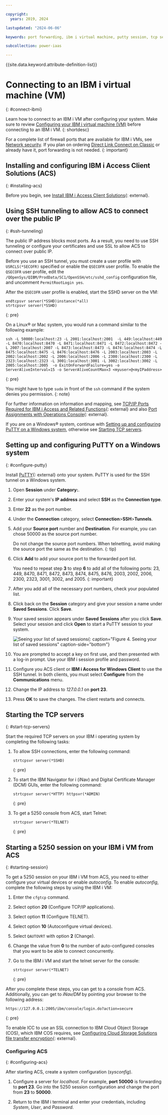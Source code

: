 ```yaml
---

copyright:
  years: 2019, 2024

lastupdated: "2024-06-06"

keywords: port forwarding, ibm i virtual machine, putty session, tcp servers

subcollection: power-iaas

---
```


{{site.data.keyword.attribute-definition-list}}

# Connecting to an IBM i virtual machine (VM)
{: #connect-ibmi}


Learn how to connect to an IBM i VM after configuring your system. Make sure to review [Configuring your IBM i virtual machine (VM)](/docs/power-iaas?topic=power-iaas-configuring-ibmi) before connecting to an IBM i VM.
{: shortdesc}

For a complete list of firewall ports that are available for IBM i VMs, see [Network security](/docs/power-iaas?topic=power-iaas-network-security). If you plan on ordering [Direct Link Connect on Classic](/docs/power-iaas?topic=power-iaas-ordering-direct-link-connect) or already have it, port forwarding is not needed.
{: important}

## Installing and configuring IBM i Access Client Solutions (ACS)
{: #installing-acs}

Before you begin, see [Install IBM i Access Client Solutions](https://www.ibm.com/support/pages/ibm-i-access-client-solutions){: external}.

## Using SSH tunneling to allow ACS to connect over the public IP
{: #ssh-tunneling}

The public IP address blocks most ports. As a result, you need to use SSH tunneling or configure your certificates and use SSL to allow ACS to connect over public IP.

Before you use an SSH tunnel, you must create a user profile with `USRCLS(*SECOFR)` specified or enable the `QSECOFR` user profile. To enable the `QSECOFR` user profile, edit the `/QOpenSys/QIBM/ProdData/SC1/OpenSSH/etc/sshd_config` configuration file, and uncomment `PermitRootLogin yes`.

After the `QSECOFR` user profile is enabled, start the SSHD server on the VM:

```text
endtcpsvr server(*SSHD)instance(*all)
strtcpsvr server(*SSHD)
```
{: pre}

On a Linux&reg; or Mac system, you would run a command similar to the following example:

```text
ssh -L 50000:localhost:23 -L 2001:localhost:2001  -L 449:localhost:449 -L 8470:localhost:8470 -L 8471:localhost:8471 -L 8472:localhost:8472 -L 2007:localhost:2007 -L 8473:localhost:8473 -L 8474:localhost:8474 -L 8475:localhost:8475 -L 8476:localhost:8476 -L 2003:localhost:2003 -L 2002:localhost:2002 -L 2006:localhost:2006 -L 2300:localhost:2300 -L 2323:localhost:2323 -L 3001:localhost:3001 -L 3002:localhost:3002 -L 2005:localhost:2005  -o ExitOnForwardFailure=yes -o ServerAliveInterval=15 -o ServerAliveCountMax=3 <myuser>@<myIPaddress>
```
{: pre}

You might have to type  `sudo` in front of the `ssh` command if the system denies you permission.
{: note}

For further information on information and mapping, see [TCP/IP Ports Required for IBM i Access and Related Functions](https://www.ibm.com/support/pages/node/644775){: external} and also [Port Assignments with Operations Console](https://www.ibm.com/support/pages/ibm-iseries-port-assignments-operations-console){: external}.

If you are on a Windows&reg; system, continue with [Setting up and configuring PuTTY on a Windows system](#configure-putty), otherwise see [Starting TCP servers](#start-tcp-servers).

## Setting up and configuring PuTTY on a Windows system
{: #configure-putty}

Install [PuTTY](https://www.putty.org/){: external} onto your system. PuTTY is used for the SSH tunnel on a Windows system.

1. Open **Session** under **Category:**.

2. Enter your system's **IP address** and select **SSH** as the **Connection type**.

3. Enter **22** as the port number.

4. Under the **Connection** category, select **Connection**>**SSH**>**Tunnels**.

5. Add your **Source port** number and **Destination**. For example, you can chose 50000 as the source port number.

    Do not change the source port numbers. When telnetting, avoid making the source port the same as the destination.
    {: tip}

6. Click **Add** to add your source port to the forwarded port list.

    You need to repeat step **3** to step **6** to add all of the following ports: 23, 449, 8470, 8471, 8472, 8473, 8474, 8475, 8476, 2003, 2002, 2006, 2300, 2323, 3001, 3002, and 2005.
    {: important}

7. After you add all of the necessary port numbers, check your populated list.

8. Click back on the **Session** category and give your session a name under **Saved Sessions**. Click **Save**.

9. Your saved session appears under **Saved Sessions** after you click **Save**. Select your session and click **Open** to start a PuTTY session to your system.

    ![Seeing your list of saved sessions](./images/putty-load-sesson.png "Seeing your list of saved sessions"){: caption="Figure 4. Seeing your list of saved sessions" caption-side="bottom"}

10. You are prompted to accept a key on first use, and then presented with a log-in prompt. Use your IBM i session profile and password.

11. Configure you ACS client or **IBM i Access for Windows Client** to use the SSH tunnel. In both clients, you must select **Configure** from the **Communications** menu.

12. Change the IP address to *127.0.0.1* on **port 23**.

13. Press **OK** to save the changes. The client restarts and connects.

## Starting the TCP servers
{: #start-tcp-servers}

Start the required TCP servers on your IBM i operating system by completing the following tasks:

1. To allow SSH connections, enter the following command:

    ```text
    strtcpsvr server(*SSHD)
    ```
    {: pre}

2. To start the IBM Navigator for i (iNav) and Digital Certificate Manager (DCM) GUIs, enter the following command:

    ```text
    strtcpsvr server(*HTTP) httpsvr(*ADMIN)
    ```
    {: pre}

3. To get a 5250 console from ACS, start Telnet:

    ```text
    strtcpsvr server(*TELNET)
    ```
    {: pre}

## Starting a 5250 session on your IBM i VM from ACS
{: #starting-session}

To get a 5250 session on your IBM i VM from ACS, you need to either configure
your virtual devices or enable _autoconfig_. To enable _autoconfig_, complete the following steps by using the IBM i VM:

 1. Enter the `cfgtcp` command.

 2. Select option **20** (Configure TCP/IP applications).

 3. Select option **11** (Configure TELNET).

 4. Select option **10** (Autoconfigure virtual devices).

 5. Select `QAUTOVRT` with option **2** (Change).

 6. Change the value from **0** to the number of auto-configured consoles that you want to be able to connect concurrently.

 7. Go to the IBM i VM and start the telnet server for the console:

    ```text
    strtcpsvr server(*TELNET)
    ```
    {: pre}

After you complete these steps, you can get to a console from ACS. Additionally, you can get to _iNav/DM_ by pointing your browser to the following address:


```text
https://127.0.0.1:2005/ibm/console/login.do?action=secure
```
{: pre}

To enable ICC to use an SSL connection to IBM Cloud Object Storage (COS), which IBM COS requires, see [Configuring Cloud Storage Solutions file transfer encryption](https://www.ibm.com/support/knowledgecenter/en/ssw_ibm_i_72/icc/topics/iccutsk_config_ssl.htm){: external}.

### Configuring ACS
{: #configuring-acs}

After starting ACS, create a system configuration (*sysconfig*).

1. Configure a server for *localhost*. For example, **port 50000** is forwarding to **port 23**. Go into the 5250 session configuration and change the port from **23** to **50000**.

2. Return to the IBM i terminal and enter your credentials, including *System*, *User*, and *Password*.
